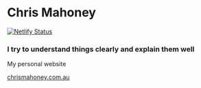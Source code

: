 # Chris Mahoney

[![Netlify Status](https://api.netlify.com/api/v1/badges/e4c79230-0288-41b8-899c-0e957b94e06a/deploy-status)](https://app.netlify.com/sites/chrismahoney/deploys)

### I try to understand things clearly and explain them well

My personal website

[chrismahoney.com.au](https://www.chrismahoney.com.au)